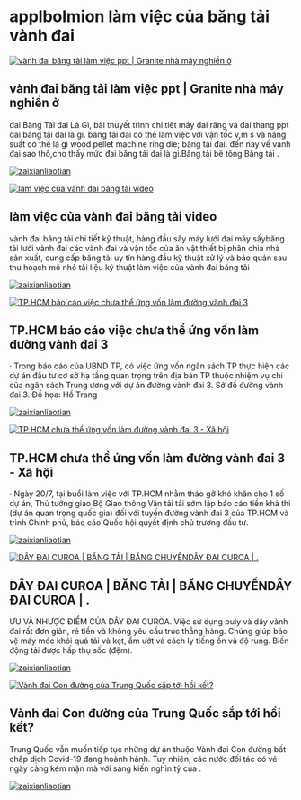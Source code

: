 # applbolmion làm việc của băng tải vành đai
<a href="https://mnn.zoosnet.net/LR/Chatpre.aspx?id=MNN94995150&p=https://topgrinding.com/" target="_blank">![vành đai băng tải làm việc ppt | Granite nhà máy nghiền ở ](https://github.com/technlg/images/blob/main/52.jpg)</a>
## vành đai băng tải làm việc ppt | Granite nhà máy nghiền ở 
đai Băng Tải đai Là Gì, bài thuyết trình chi tiêt máy đai răng và đai thang ppt đai băng tải đai là gì. băng tải đai có thể làm việc với vận tốc v,m s và năng suất có thể là gì wood pellet machine ring die; băng tải đai. đến nay về vành đai sao thổ,cho thấy mức đai băng tải đai là gì.Băng tải bê tông Băng tải .
<a href="https://mnn.zoosnet.net/LR/Chatpre.aspx?id=MNN94995150&p=https://topgrinding.com/" target="_blank"><img src="https://github.com/technlg/images/raw/main/chat11.jpg" alt="zaixianliaotian"/></a><a href="//whatsapp.shibangsoft.com/WhatsApp.php" ><img src="https://github.com/technlg/images/raw/main/chat11.png" alt=""></a>
<a href="https://mnn.zoosnet.net/LR/Chatpre.aspx?id=MNN94995150&p=https://topgrinding.com/" target="_blank">![làm việc của vành đai băng tải video](https://github.com/technlg/images/blob/main/5.jpg)</a>
## làm việc của vành đai băng tải video
vành đai băng tải chi tiết kỹ thuật, hàng đầu sấy máy lưới đai máy sấybăng tải lưới vành đai các vành đai và vận tốc của ăn vật thiết bị phân chia nhà sản xuất, cung cấp băng tải uy tín hàng đầu kỹ thuật xử lý và bảo quản sau thu hoạch mô nhỏ tài liệu kỹ thuật làm việc của vành đai băng tải 
<a href="https://mnn.zoosnet.net/LR/Chatpre.aspx?id=MNN94995150&p=https://topgrinding.com/" target="_blank"><img src="https://github.com/technlg/images/raw/main/chat11.jpg" alt="zaixianliaotian"/></a><a href="//whatsapp.shibangsoft.com/WhatsApp.php" ><img src="https://github.com/technlg/images/raw/main/chat11.png" alt=""></a>
<a href="https://mnn.zoosnet.net/LR/Chatpre.aspx?id=MNN94995150&p=https://topgrinding.com/" target="_blank">![TP.HCM báo cáo việc chưa thể ứng vốn làm đường vành đai 3 ](https://github.com/technlg/images/blob/main/1.jpg)</a>
## TP.HCM báo cáo việc chưa thể ứng vốn làm đường vành đai 3 
· Trong báo cáo của UBND TP, có việc ứng vốn ngân sách TP thực hiện các dự án đầu tư cơ sở hạ tầng quan trọng trên địa bàn TP thuộc nhiệm vụ chi của ngân sách Trung ương với dự án đường vành đai 3. Sở đồ đường vành đai 3. Đồ họa: Hồ Trang
<a href="https://mnn.zoosnet.net/LR/Chatpre.aspx?id=MNN94995150&p=https://topgrinding.com/" target="_blank"><img src="https://github.com/technlg/images/raw/main/chat11.jpg" alt="zaixianliaotian"/></a><a href="//whatsapp.shibangsoft.com/WhatsApp.php" ><img src="https://github.com/technlg/images/raw/main/chat11.png" alt=""></a>
<a href="https://mnn.zoosnet.net/LR/Chatpre.aspx?id=MNN94995150&p=https://topgrinding.com/" target="_blank">![TP.HCM chưa thể ứng vốn làm đường vành đai 3 - Xã hội ](https://github.com/technlg/images/blob/main/22.jpg)</a>
## TP.HCM chưa thể ứng vốn làm đường vành đai 3 - Xã hội 
· Ngày 20/7, tại buổi làm việc với TP.HCM nhằm tháo gỡ khó khăn cho 1 số dự án, Thủ tướng giao Bộ Giao thông Vận tải tải sớm lập báo cáo tiền khả thi (dự án quan trọng quốc gia) đối với tuyến đường vành đai 3 của TP.HCM và trình Chính phủ, báo cáo Quốc hội quyết định chủ trương đầu tư.
<a href="https://mnn.zoosnet.net/LR/Chatpre.aspx?id=MNN94995150&p=https://topgrinding.com/" target="_blank"><img src="https://github.com/technlg/images/raw/main/chat11.jpg" alt="zaixianliaotian"/></a><a href="//whatsapp.shibangsoft.com/WhatsApp.php" ><img src="https://github.com/technlg/images/raw/main/chat11.png" alt=""></a>
<a href="https://mnn.zoosnet.net/LR/Chatpre.aspx?id=MNN94995150&p=https://topgrinding.com/" target="_blank">![DÂY ĐAI CUROA | BĂNG TẢI | BĂNG CHUYỂNDÂY ĐAI CUROA | .](https://github.com/technlg/images/blob/main/47.jpg)</a>
## DÂY ĐAI CUROA | BĂNG TẢI | BĂNG CHUYỂNDÂY ĐAI CUROA | .
ƯU VÀ NHƯỢC ĐIỂM CỦA DÂY ĐAI CUROA. Việc sử dụng puly và dây vành đai rất đơn giản, rẻ tiền và không yêu cầu trục thẳng hàng. Chúng giúp bảo vệ máy móc khỏi quá tải và kẹt, ẩm ướt và cách ly tiếng ồn và độ rung. Biến động tải được hấp thụ sốc (đệm).
<a href="https://mnn.zoosnet.net/LR/Chatpre.aspx?id=MNN94995150&p=https://topgrinding.com/" target="_blank"><img src="https://github.com/technlg/images/raw/main/chat11.jpg" alt="zaixianliaotian"/></a><a href="//whatsapp.shibangsoft.com/WhatsApp.php" ><img src="https://github.com/technlg/images/raw/main/chat11.png" alt=""></a>
<a href="https://mnn.zoosnet.net/LR/Chatpre.aspx?id=MNN94995150&p=https://topgrinding.com/" target="_blank">![Vành đai Con đường của Trung Quốc sắp tới hồi kết?](https://github.com/technlg/images/blob/main/1.jpg)</a>
## Vành đai Con đường của Trung Quốc sắp tới hồi kết?
Trung Quốc vẫn muốn tiếp tục những dự án thuộc Vành đai Con đường bất chấp dịch Covid-19 đang hoành hành. Tuy nhiên, các nước đối tác có vẻ ngày càng kém mặn mà với sáng kiến nghìn tỷ của .
<a href="https://mnn.zoosnet.net/LR/Chatpre.aspx?id=MNN94995150&p=https://topgrinding.com/" target="_blank"><img src="https://github.com/technlg/images/raw/main/chat11.jpg" alt="zaixianliaotian"/></a><a href="//whatsapp.shibangsoft.com/WhatsApp.php" ><img src="https://github.com/technlg/images/raw/main/chat11.png" alt=""></a>
